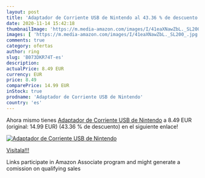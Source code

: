 ```yaml
---
layout: post
title: 'Adaptador de Corriente USB de Nintendo al 43.36 % de descuento'
date: 2020-11-14 15:42:18
thumbnailImage: 'https://m.media-amazon.com/images/I/41eaXNawZbL._SL200_.jpg'
images: [ 'https://m.media-amazon.com/images/I/41eaXNawZbL._SL200_.jpg' ]
comments: true
category: ofertas
author: ring
slug: 'B073DKR74T-es'
description:
actualPrice: 8.49 EUR
currency: EUR
price: 8.49
comparePrice: 14.99 EUR
inStock: true
prodname: 'Adaptador de Corriente USB de Nintendo'
country: 'es'
---
```


Ahora mismo tienes [Adaptador de Corriente USB de Nintendo](https://www.amazon.es/dp/B073DKR74T/?tag=tolees-21) a 8.49 EUR (original: 14.99 EUR) (43.36 %  de descuento) en el siguiente enlace!

[![Adaptador de Corriente USB de Nintendo](https://m.media-amazon.com/images/I/41eaXNawZbL._SL200_.jpg)](https://www.amazon.es/dp/B073DKR74T/?tag=tolees-21)

[Visítala!!!](https://www.amazon.es/dp/B073DKR74T/?tag=tolees-21)

Links participate in Amazon Associate program and might generate a comission on qualifying sales

